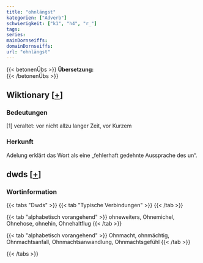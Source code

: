 ```yaml
---
title: "ohnlängst"
kategorien: ["Adverb"]
schwierigkeit: ["k1", "h4", "r_"]
tags:
series:
mainDornseiffs:
domainDornseiffs:
url: "ohnlängst"
---
```


{{< betonenÜbs >}}
**Übersetzung:**  
{{< /betonenÜbs >}}

## Wiktionary [[+](https://de.wiktionary.org/wiki/ohnlängst)]

### Bedeutungen
[1] veraltet: vor nicht allzu langer Zeit, vor Kurzem  

### Herkunft
Adelung erklärt das Wort als eine „fehlerhaft gedehnte Aussprache des un“.  



## dwds [[+](https://www.dwds.de/wb/ohnlängst)]

### Wortinformation
{{< tabs "Dwds" >}}
{{< tab "Typische Verbindungen" >}}
{{< /tab >}}

{{< tab "alphabetisch vorangehend" >}}
ohneweiters, Ohnemichel, Ohnehose, ohnehin, Ohnehaltflug
{{< /tab >}}

{{< tab "alphabetisch vorangehend" >}}
Ohnmacht, ohnmächtig, Ohnmachtsanfall, Ohnmachtsanwandlung, Ohnmachtsgefühl
{{< /tab >}}

{{< /tabs >}}

